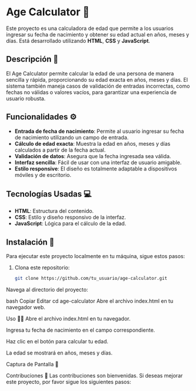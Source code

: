 # Age Calculator 🧮

Este proyecto es una calculadora de edad que permite a los usuarios ingresar su fecha de nacimiento y obtener su edad actual en años, meses y días. Está desarrollado utilizando **HTML**, **CSS** y **JavaScript**.

## Descripción 📖

El Age Calculator permite calcular la edad de una persona de manera sencilla y rápida, proporcionando su edad exacta en años, meses y días. El sistema también maneja casos de validación de entradas incorrectas, como fechas no válidas o valores vacíos, para garantizar una experiencia de usuario robusta.

## Funcionalidades ⚙️

- **Entrada de fecha de nacimiento**: Permite al usuario ingresar su fecha de nacimiento utilizando un campo de entrada.
- **Cálculo de edad exacta**: Muestra la edad en años, meses y días calculados a partir de la fecha actual.
- **Validación de datos**: Asegura que la fecha ingresada sea válida.
- **Interfaz sencilla**: Fácil de usar con una interfaz de usuario amigable.
- **Estilo responsive**: El diseño es totalmente adaptable a dispositivos móviles y de escritorio.

## Tecnologías Usadas 💻

- **HTML**: Estructura del contenido.
- **CSS**: Estilo y diseño responsivo de la interfaz.
- **JavaScript**: Lógica para el cálculo de la edad.

## Instalación 🚀

Para ejecutar este proyecto localmente en tu máquina, sigue estos pasos:

1. Clona este repositorio:

   ```bash
   git clone https://github.com/tu_usuario/age-calculator.git
Navega al directorio del proyecto:

bash
Copiar
Editar
cd age-calculator
Abre el archivo index.html en tu navegador web.

Uso 🧑‍💻
Abre el archivo index.html en tu navegador.

Ingresa tu fecha de nacimiento en el campo correspondiente.

Haz clic en el botón para calcular tu edad.

La edad se mostrará en años, meses y días.

Captura de Pantalla 📸

Contribuciones 🤝
Las contribuciones son bienvenidas. Si deseas mejorar este proyecto, por favor sigue los siguientes pasos:

